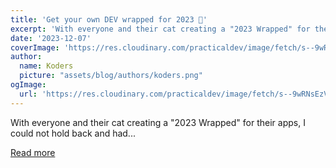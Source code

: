 ```yaml
---
title: 'Get your own DEV wrapped for 2023 🎁'
excerpt: 'With everyone and their cat creating a "2023 Wrapped" for their apps, I could not hold back and had...'
date: '2023-12-07'
coverImage: 'https://res.cloudinary.com/practicaldev/image/fetch/s--9wRNsEzV--/c_imagga_scale,f_auto,fl_progressive,h_420,q_auto,w_1000/https://dev-to-uploads.s3.amazonaws.com/uploads/articles/twg2t12vi3lnhjbgn88n.png'
author:
  name: Koders
  picture: "assets/blog/authors/koders.png"
ogImage:
  url: 'https://res.cloudinary.com/practicaldev/image/fetch/s--9wRNsEzV--/c_imagga_scale,f_auto,fl_progressive,h_420,q_auto,w_1000/https://dev-to-uploads.s3.amazonaws.com/uploads/articles/twg2t12vi3lnhjbgn88n.png'
---
```


With everyone and their cat creating a "2023 Wrapped" for their apps, I could not hold back and had...

[Read more](https://dev.to/code42cate/devto-wrapped-2023-13o)
